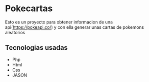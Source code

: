 # Pokecartas

Esto es un proyecto para obtener informacion de una api(https://pokeapi.co/) y con ella generar unas cartas de pokemons aleatorios

## Tecnologias usadas

- Php
- Html
- Css
- JASON
